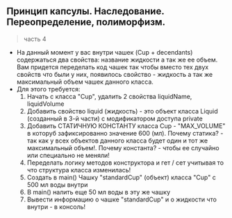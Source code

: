 ## Принцип капсулы. Наследование. Переопределение, полиморфизм.

> часть 4

* На данный момент у вас внутри чашек (Cup + decendants) содержаться два свойства: название жидкости а так же ее объем. Вам придется переделать код чашек так чтобы вместо тех двух свойств что были у них, появилось свойство - жидкость а так же максимальный объем чашек данного класса. 
* Для этого требуется:
  1. Начать с класса "Cup", удалить 2 свойства liquidName, liquidVolume
  2. Добавить свойство liquid (жидкость) - это объект класса Liquid (созданный в 3-й части) с модификатором доступа private
  3. Добавить СТАТИЧНУЮ КОНСТАНТУ класса Cup - "MAX_VOLUME" в которуб зафиксированно значение 600 (мл). Почему статика? - так как у всех объектов данного класса будет один и тот же максимальный объем!. Почему константа? - чтобы ее случайно или специально не меняли!
  4. Переделать логику методов конструктора и гет / сет учитывая то что структура класса изменилась!
  5. Создать в main() Чашку "standardCup" (объект) класса "Cup" с 500 мл воды внутри
  6. В main() налить еще 50 мл воды в эту же чашку
  7. Вывести информацию о чашке "standardCup" и о жидкости что внутри - в консоль!

